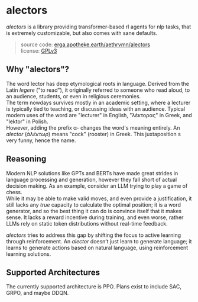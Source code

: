 # alectors

*alectors* is a library providing transformer-based rl agents for nlp tasks, that is extremely customizable, but also comes with sane defaults.

> source code: [erga.apotheke.earth/aethrvmn/alectors](https://erga.apotheke.earth/apotheke/alectors)  
> license: [GPLv3](https://gnu.org/licenses/gpl-3.0.html)  

## Why "alectors"?

The word lector has deep etymological roots in language. Derived from the Latin *legere* ("to read"), it originally referred to someone who read aloud, to an audience, students, or even in religious ceremonies.  
The term nowdays survives mostly in an academic setting, where a lecturer is typically tied to teaching, or discussing ideas with an audience. Typical modern uses of the word are "lecturer" in English, "λέκτορας" in Greek, and "lektor" in Polish.  
However, adding the prefix α- changes the word's meaning entirely. An *alector* (*ἀλέκτωρ*) means "cock" (rooster) in Greek. This juxtaposition s very funny, hence the name.

## Reasoning

Modern NLP solutions like GPTs and BERTs have made great strides in language processing and generation, however they fall short of actual decision making.
As an example, consider an LLM trying to play a game of chess.  
While it may be able to make valid moves, and even provide a justification, it still lacks any *true* capacity to calculate the optimal position; it is a word generator, and so the best thing it can do is convince itself that it makes sense.
It lacks a reward incentive during training, and even worse, rather LLMs rely on static token distributions without real-time feedback.

*alectors* tries to address this gap by shifting the focus to active learning through reinforcement. An *alector* doesn’t just learn to generate language; it learns to generate actions based on natural language, using reinforcement learning solutions. 

## Supported Architectures

The currently supported architecture is PPO. Plans exist to include SAC, GRPO, and maybe DDQN.
